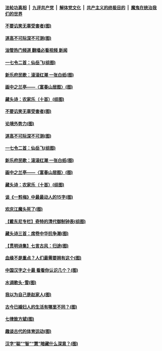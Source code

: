 ####  [法轮功真相](../../../../basic/blob/master/README.md?t=12031802) &nbsp;|&nbsp; [九评共产党](../../../../9ping.md/blob/master/README.md?t=12031802) &nbsp;|&nbsp; [解体党文化](../../../../jtdwh.md/blob/master/README.md?t=12031802)  &nbsp;|&nbsp; [共产主义的终极目的](../../../../gczydzjmd.md/blob/master/README.md?t=12031802) &nbsp;|&nbsp; [魔鬼在统治我们的世界](../../../../mgztzwmdsj.md/blob/master/README.md?t=12031802) 

#### [不要讥笑无辜受害者(图)](../pages/p7/1023179.md?t=12031802) 

#### [道高不可际深不可测(图)](../pages/p7/1022981.md?t=12031802) 

#### [油管热门频道 翻墙必看视频 新闻](http://129.146.143.75:81/youtube.html?12031802)

#### [一七令二首：仙岳飞(组图)](../pages/p7/1022715.md?t=12031802) 

#### [新乐府民歌：滚滚红潮 一张白纸(图)](../pages/p7/1023052.md?t=12031802) 

#### [画中之兰亭——〈富春山居图〉(图)](../pages/p7/1022721.md?t=12031802) 

#### [藏头诗：农家乐（十首）(组图)](../pages/p7/1022811.md?t=12031802) 

#### [不要讥笑无辜受害者(图)](../pages/p7/1023179.md?t=12031802) 

#### [论境外势力(图)](../pages/p7/1023000.md?t=12031802) 

#### [道高不可际深不可测(图)](../pages/p7/1022981.md?t=12031802) 

#### [一七令二首：仙岳飞(组图)](../pages/p7/1022715.md?t=12031802) 

#### [新乐府民歌：滚滚红潮 一张白纸(图)](../pages/p7/1023052.md?t=12031802) 

#### [画中之兰亭——〈富春山居图〉(图)](../pages/p7/1022721.md?t=12031802) 

#### [藏头诗：农家乐（十首）(组图)](../pages/p7/1022811.md?t=12031802) 

#### [谈《一剪梅》中最最动人的15字(图)](../pages/p7/1022341.md?t=12031802) 

#### [欢庆江魔头死了(图)](../pages/p7/1023002.md?t=12031802) 

#### [【戴东尼专栏】奇特的清代御制钟表(组图)](../pages/p7/1012028.md?t=12031802) 

#### [藏头诗三首：席卷中华抗争潮(图)](../pages/p7/1022920.md?t=12031802) 

#### [【贯明诗集】七言古风：归途(图)](../pages/p7/1022974.md?t=12031802) 

#### [血缘不是重点？人们最需要拥有这个(图)](../pages/p7/1022617.md?t=12031802) 

#### [中国汉字之十最 看看你认识几个？(图)](../pages/p7/1020314.md?t=12031802) 

#### [水调歌头･雪(图)](../pages/p7/1022865.md?t=12031802) 

#### [我以为自己是赵家人(图)](../pages/p7/1022345.md?t=12031802) 

#### [古今已婚妇人的生活有哪里不同？(图)](../pages/p7/1022332.md?t=12031802) 

#### [七律致方斌(图)](../pages/p7/1022343.md?t=12031802) 

#### [趣谈古代的体育运动(图)](../pages/p7/1022417.md?t=12031802) 

#### [汉字“聪”“智”“慧”暗藏什么深意？﻿(图)](../pages/p7/1022069.md?t=12031802) 

<img src='http://gfw-breaker.win/goodnews/indexes/p7.md' width='0px' height='0px'/>
